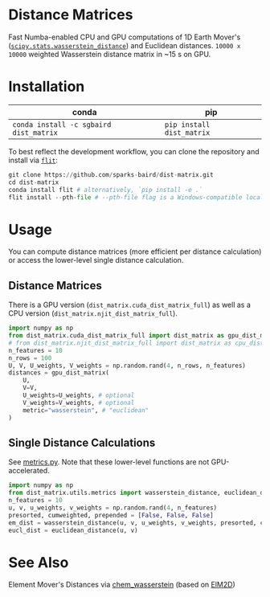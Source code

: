 # Distance Matrices
Fast Numba-enabled CPU and GPU computations of 1D Earth Mover's ([`scipy.stats.wasserstein_distance`](https://docs.scipy.org/doc/scipy/reference/generated/scipy.stats.wasserstein_distance.html)) and Euclidean distances. `10000 x 10000` weighted Wasserstein distance matrix in ~15 s on GPU.

# Installation

| conda | pip |
| ---- | --- |
| `conda install -c sgbaird dist_matrix` | `pip install dist_matrix` |

To best reflect the development workflow, you can clone the repository and install via [`flit`](https://flit.readthedocs.io/en/latest/):
```python
git clone https://github.com/sparks-baird/dist-matrix.git
cd dist-matrix
conda install flit # alternatively, `pip install -e .`
flit install --pth-file # --pth-file flag is a Windows-compatible local installation; you can edit the source without reinstalling
```

# Usage

You can compute distance matrices (more efficient per distance calculation) or access the lower-level single distance calculation.

## Distance Matrices
There is a GPU version (`dist_matrix.cuda_dist_matrix_full`) as well as a CPU version (`dist_matrix.njit_dist_matrix_full`).

```python
import numpy as np
from dist_matrix.cuda_dist_matrix_full import dist_matrix as gpu_dist_matrix
# from dist_matrix.njit_dist_matrix_full import dist_matrix as cpu_dist_matrix
n_features = 10
n_rows = 100
U, V, U_weights, V_weights = np.random.rand(4, n_rows, n_features)
distances = gpu_dist_matrix(
    U,
    V=V,
    U_weights=U_weights, # optional
    V_weights=V_weights, # optional
    metric="wasserstein", # "euclidean"
)
```

## Single Distance Calculations
See [metrics.py](dist_matrix/utils/metrics.py). Note that these lower-level functions are not GPU-accelerated.

```python
import numpy as np
from dist_matrix.utils.metrics import wasserstein_distance, euclidean_distance
n_features = 10
u, v, u_weights, v_weights = np.random.rand(4, n_features)
presorted, cumweighted, prepended = [False, False, False]
em_dist = wasserstein_distance(u, v, u_weights, v_weights, presorted, cumweighted, prepended)
eucl_dist = euclidean_distance(u, v)
```

# See Also
Element Mover's Distances via [chem_wasserstein](https://github.com/sparks-baird/chem_wasserstein) (based on [ElM2D](https://github.com/lrcfmd/ElM2D))
